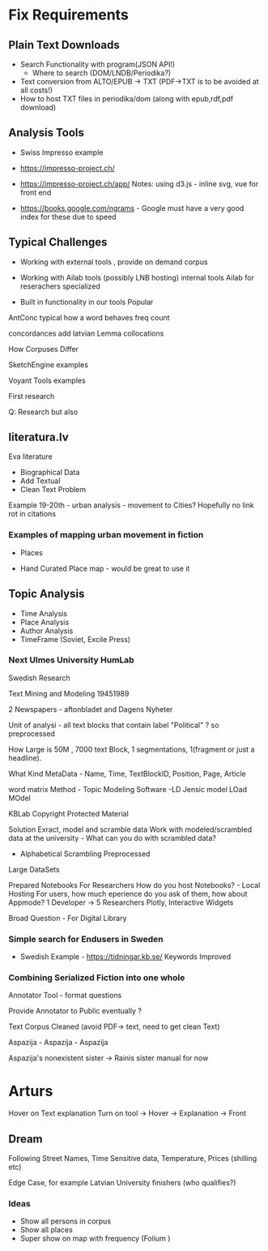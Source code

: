# Fix Requirements


## Plain Text Downloads

* Search Functionality with program(JSON API!)
  * Where to search (DOM/LNDB/Periodika?)
* Text conversion from ALTO/EPUB -> TXT (PDF->TXT is to be avoided at all costs!)
* How to host TXT files in periodika/dom (along with epub,rdf,pdf download)

## Analysis Tools
* Swiss Impresso example
* https://impresso-project.ch/
* https://impresso-project.ch/app/
Notes: using d3.js - inline svg, vue for front end

* https://books.google.com/ngrams - Google must have a very good index for these due to speed


## Typical Challenges

* Working with external tools , provide on demand corpus

* Working with Ailab tools (possibly LNB hosting) internal tools
Ailab for reserachers specialized

* Built in functionality in our tools
Popular


AntConc typical 
how a word behaves
freq count

concordances
add latvian Lemma
collocations

How Corpuses Differ

SketchEngine examples

Voyant Tools examples

First research

Q: Research but also

## literatura.lv
Eva literature

* Biographical Data
* Add Textual
* Clean Text Problem

Example
19-20th - urban analysis - movement to Cities?
Hopefully no link rot in citations

### Examples of mapping urban movement in fiction
* Places

* Hand Curated Place map - would be great to use it




## Topic Analysis

* Time Analysis
* Place Analysis
* Author Analysis
* TimeFrame (Soviet, Excile Press)


### Next Ulmes University HumLab
Swedish Research 

Text Mining and Modeling 19451989

2 Newspapers - aftonbladet and Dagens Nyheter

Unit of analysi - all text blocks that contain label "Political" ? so preprocessed

How Large is 50M , 7000 text Block, 1 segmentations, 1(fragment or just a headline).

What Kind MetaData - Name, Time, TextBlockID, Position, Page, Article

word matrix
Method - Topic Modeling
Software -LD Jensic model LOad MOdel

KBLab
Copyright Protected Material

Solution
Exract, model and scramble data
Work with modeled/scrambled data at the university - What can you do with scrambled data?
* Alphabetical Scrambling
Preprocessed


Large DataSets 

Prepared Notebooks
For Researchers
How do you host Notebooks? - Local Hosting 
For users, how much eperience do you ask of them, how about Appmode?
1 Developer -> 5 Researchers
Plotly, Interactive Widgets

Broad Question - For Digital Library 

### Simple search for Endusers in Sweden
* Swedish Example - https://tidningar.kb.se/
Keywords
Improved


### Combining Serialized Fiction into one whole

Annotator Tool - format questions

Provide Annotator to Public eventually ?

Text Corpus Cleaned (avoid PDF-> text, need to get clean Text)

Aspazija - Aspazija - Aspazija

Aspazija's nonexistent sister -> Rainis sister  manual for now


# Arturs

Hover on Text explanation
Turn on tool -> Hover -> Explanation -> Front 

## Dream
Following Street Names, Time Sensitive data, Temperature, Prices (shilling etc)

Edge Case, for example Latvian University finishers (who qualifies?)

### Ideas
* Show all persons in corpus
* Show all places
* Super show on map with frequency (Folium )














